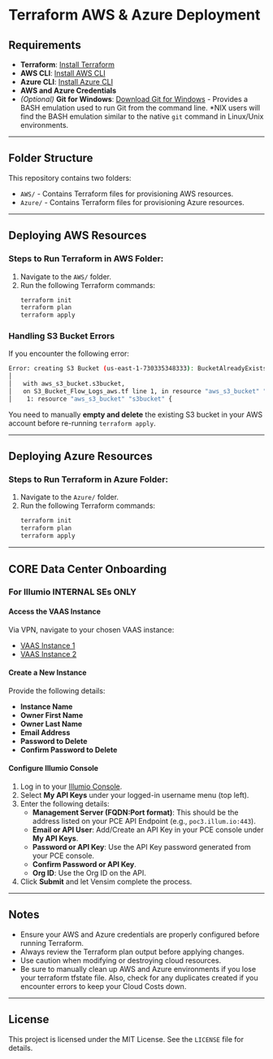 # Terraform AWS & Azure Deployment

## Requirements
- **Terraform**: [Install Terraform](https://developer.hashicorp.com/terraform/tutorials/aws-get-started/install-cli)
- **AWS CLI**: [Install AWS CLI](https://docs.aws.amazon.com/cli/latest/userguide/getting-started-install.html)
- **Azure CLI**: [Install Azure CLI](https://learn.microsoft.com/en-us/cli/azure/)
- **AWS and Azure Credentials**
- *(Optional)* **Git for Windows**: [Download Git for Windows](https://gitforwindows.org/) - Provides a BASH emulation used to run Git from the command line. *NIX users will find the BASH emulation similar to the native `git` command in Linux/Unix environments.

---

## Folder Structure
This repository contains two folders:
- `AWS/` - Contains Terraform files for provisioning AWS resources.
- `Azure/` - Contains Terraform files for provisioning Azure resources.

---

## Deploying AWS Resources
### Steps to Run Terraform in AWS Folder:
1. Navigate to the `AWS/` folder.
2. Run the following Terraform commands:
   ```sh
   terraform init
   terraform plan
   terraform apply
   ```

### Handling S3 Bucket Errors
If you encounter the following error:
```sh
Error: creating S3 Bucket (us-east-1-730335348333): BucketAlreadyExists
│
│   with aws_s3_bucket.s3bucket,
│   on S3_Bucket_Flow_Logs_aws.tf line 1, in resource "aws_s3_bucket" "s3bucket":
│    1: resource "aws_s3_bucket" "s3bucket" {
```
You need to manually **empty and delete** the existing S3 bucket in your AWS account before re-running `terraform apply`.

---

## Deploying Azure Resources
### Steps to Run Terraform in Azure Folder:
1. Navigate to the `Azure/` folder.
2. Run the following Terraform commands:
   ```sh
   terraform init
   terraform plan
   terraform apply
   ```

---

## CORE Data Center Onboarding
### For Illumio INTERNAL SEs ONLY

#### Access the VAAS Instance
Via VPN, navigate to your chosen VAAS instance:
- [VAAS Instance 1](https://vaas-sedemos2.poc.segmentationpov.com/)
- [VAAS Instance 2](https://vaas.poc.segmentationpov.com/)

#### Create a New Instance
Provide the following details:
- **Instance Name**
- **Owner First Name**
- **Owner Last Name**
- **Email Address**
- **Password to Delete**
- **Confirm Password to Delete**

#### Configure Illumio Console
1. Log in to your [Illumio Console](https://console.illum.io/#/login).
2. Select **My API Keys** under your logged-in username menu (top left).
3. Enter the following details:
   - **Management Server (FQDN:Port format)**: This should be the address listed on your PCE API Endpoint (e.g., `poc3.illum.io:443`).
   - **Email or API User**: Add/Create an API Key in your PCE console under **My API Keys**.
   - **Password or API Key**: Use the API Key password generated from your PCE console.
   - **Confirm Password or API Key**.
   - **Org ID**: Use the Org ID on the API.
4. Click **Submit** and let Vensim complete the process.

---

## Notes
- Ensure your AWS and Azure credentials are properly configured before running Terraform.
- Always review the Terraform plan output before applying changes.
- Use caution when modifying or destroying cloud resources.
- Be sure to manually clean up AWS and Azure environments if you lose your terraform tfstate file. Also, check for any duplicates created if you encounter errors to keep your Cloud Costs down.

---

## License
This project is licensed under the MIT License. See the `LICENSE` file for details.
